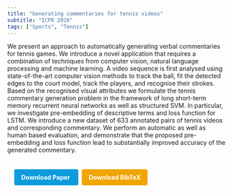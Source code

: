 ```yaml
---
title: "Generating commentaries for tennis videos"
subtitle: "ICPR 2016"
tags: ["Sports", "Tennis"]
---
```


We present an approach to automatically generating verbal commentaries for tennis games. We introduce a novel application that requires a combination of techniques from computer vision, natural language processing and machine learning. A video sequence is first analysed using state-of-the-art computer vision methods to track the ball, fit the detected edges to the court model, track the players, and recognise their strokes. Based on the recognised visual attributes we formulate the tennis commentary generation problem in the framework of long short-term memory recurrent neural networks as well as structured SVM. In particular, we investigate pre-embedding of descriptive terms and loss function for LSTM. We introduce a new dataset of 633 annotated pairs of tennis videos and corresponding commentary. We perform an automatic as well as human based evaluation, and demonstrate that the proposed pre-embedding and loss function lead to substantially improved accuracy of the generated commentary.
<div style="margin-top: 1rem; padding: 1rem; display: inline-block;">

  <a href="https://doi.org/10.1109/ICPR.2016.7900036" target="_blank" style="background-color: #0d9bdc; color: white; padding: 10px 16px; margin-right: 8px; text-decoration: none; border-radius: 4px; font-weight: bold;">
    Download Paper
  </a>

  <a href="bib/generating-commentaries-for-tennis-videos.bib" download style="background-color: #f0a500; color: white; padding: 10px 16px; text-decoration: none; border-radius: 4px; font-weight: bold;">
    Download BibTeX
  </a>

</div>
